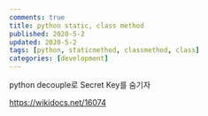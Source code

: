 ```yaml
---
comments: true
title: python static, class method
published: 2020-5-2
updated: 2020-5-2
tags: [python, staticmethod, classmethod, class]
categories: [development]
---
```


python decouple로 Secret Key를 숨기자



https://wikidocs.net/16074